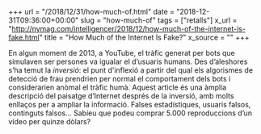 +++
url = "/2018/12/31/how-much-of.html"
date = "2018-12-31T09:36:00+00:00"
slug = "how-much-of"
tags = ["retalls"]
x_url = "http://nymag.com/intelligencer/2018/12/how-much-of-the-internet-is-fake.html"
title = "How Much of the Internet Is Fake?"
x_source = ""
+++


En algun moment de 2013, a YouTube, el tràfic generat per bots que simulaven ser persones va igualar el d’usuaris humans. Des d’aleshores s’ha temut la *inversió*: el punt d'inflexió a partir del qual els algorismes de detecció de frau prendrien per normal el comportament dels bots i considerarien anòmal el tràfic humà. Aquest article és una àmplia descripció del paisatge d’Internet després de la inversió, amb molts enllaços per a ampliar la informació. Falses estadístiques, usuaris falsos, continguts falsos… Sabíeu que podeu comprar 5.000 reproduccions d’un vídeo per quinze dòlars?
